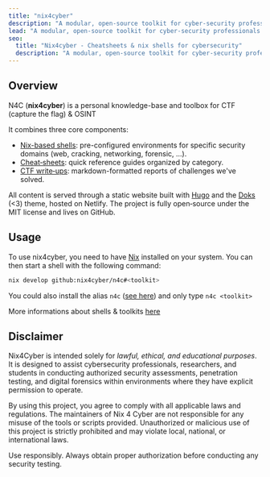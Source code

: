 ```yaml
---
title: "nix4cyber"
description: "A modular, open‑source toolkit for cyber‑security professionals built with nix & markdown"
lead: "A modular, open‑source toolkit for cyber‑security professionals built with nix & markdown"
seo:
  title: "Nix4cyber - Cheatsheets & nix shells for cybersecurity"
  description: "A modular, open‑source toolkit for cyber‑security professionals built with nix & markdown"
---
```


## Overview

N4C (**nix4cyber**) is a personal knowledge-base and toolbox for CTF (capture the flag) & OSINT

It combines three core components:

- [Nix-based shells](/shells): pre-configured environments for specific security domains (web, cracking, networking, forensic, ...).
- [Cheat‑sheets](/cheatsheets/home): quick reference guides organized by category.
- [CTF write‑ups](/writeups): markdown-formatted reports of challenges we've solved.

All content is served through a static website built with [Hugo](https://gohugo.io/) and the [Doks](https://github.com/DELIGHT-LABS/hugo-theme-doks) (<3) theme, hosted on Netlify. The project is fully open‑source under the MIT license and lives on GitHub.

## Usage

To use nix4cyber, you need to have [Nix](https://nixos.org/) installed on your system.
You can then start a shell with the following command:

```sh
nix develop github:nix4cyber/n4c#<toolkit>
```

You could also install the alias `n4c` ([see here](/shells#alias)) and only type `n4c <toolkit>`

More informations about shells & toolkits [here](/shells)

## Disclaimer

Nix4Cyber is intended solely for _lawful, ethical, and educational purposes_.
It is designed to assist cybersecurity professionals, researchers, and students in conducting authorized security assessments, penetration testing, and digital forensics within environments where they have explicit permission to operate.

By using this project, you agree to comply with all applicable laws and regulations. The maintainers of Nix 4 Cyber are not responsible for any misuse of the tools or scripts provided. Unauthorized or malicious use of this project is strictly prohibited and may violate local, national, or international laws.

Use responsibly. Always obtain proper authorization before conducting any security testing.
